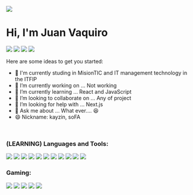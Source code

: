 <p>
  <img src="https://raw.githubusercontent.com/Rishit-dagli/Rishit-dagli/master/images/octocat-anime.gif">
</p>

# Hi, I'm Juan Vaquiro

[<img src="https://img.shields.io/badge/twitter-%231DA1F2.svg?&style=for-the-badge&logo=twitter&logoColor=white">](https://twitter.com/JDavidVaquiro)
[<img src="https://img.shields.io/badge/linkedin-%230077B5.svg?&style=for-the-badge&logo=linkedin&logoColor=white">](https://www.linkedin.com/in/juan-vaquiro-442585165/)
[<img src="https://img.shields.io/badge/instagram-%23E4405F.svg?&style=for-the-badge&logo=instagram&logoColor=white">](https://www.instagram.com/david_vaquirox/)
[<img src="https://img.shields.io/badge/Portfolio-%23000000.svg?&style=for-the-badge">](https://juanvaquiro.github.io/)


Here are some ideas to get you started:
- 🏫 I'm currently studing in MisionTIC and IT management technology in the ITFIP
- 🔭 I’m currently working on ... Not working
- 🌱 I’m currently learning ... React and JavaScript
- 👯 I’m looking to collaborate on ... Any of project
- 🤔 I’m looking for help with ... Next.js
- 💬 Ask me about ... What ever.... 😆
- 😄 Nickname: kayzin, soFA

<br/>

### (LEARNING) Languages and Tools:
<div display="flex">
  <img src="https://img.shields.io/badge/html5%20-%23E34F26.svg?&style=for-the-badge&logo=html5&logoColor=white">
  <img src="https://img.shields.io/badge/css3%20-%231572B6.svg?&style=for-the-badge&logo=css3&logoColor=white">
  <img src="https://img.shields.io/badge/javascript-%23F7DF1E.svg?&style=for-the-badge&logo=javascript&logoColor=black">
  <img src="https://img.shields.io/badge/python%20-%2314354C.svg?&style=for-the-badge&logo=python&logoColor=white">
  <img src="https://img.shields.io/badge/react%20-%230077B5.svg?&style=for-the-badge&logo=react&logoColor=white">
  <img src="https://img.shields.io/badge/graphql%20-%23E4405F.svg?&style=for-the-badge&logo=graphql&logoColor=white"/>
  <img src="https://img.shields.io/badge/git%20-%23F05033.svg?&style=for-the-badge&logo=git&logoColor=white"/>
  <img src="https://img.shields.io/badge/github%20-%23121011.svg?&style=for-the-badge&logo=github&logoColor=white"/>
  <img src="https://img.shields.io/badge/figma%20-%23000111.svg?&style=for-the-badge&logo=figma&logoColor=white"/>
  <img src="https://img.shields.io/badge/mongodb%20-%210077B5.svg?&style=for-the-badge&logo=mongodb&logoColor=white">
  <img src="https://img.shields.io/badge/mysql%20-%230077B5.svg?&style=for-the-badge&logo=mysql&logoColor=white">
</did>
<br/>

### Gaming:
<div display="flex">
  <img src="https://img.shields.io/badge/Steam-%23000000.svg?&style=for-the-badge&logo=steam&logoColor=white" />
  <img src="https://img.shields.io/badge/epic%20games%20-%23000000.svg?&style=for-the-badge&logo=epic%20games&logoColor=white"/>
  <img src="https://img.shields.io/badge/Valorant-%23000000.svg?&style=for-the-badge" />
  <img src="https://img.shields.io/badge/LEAGUE OF LEGENDS-%23000000.svg?&style=for-the-badge" />
  <img src="https://img.shields.io/badge/counter%20strike-%23000000.svg?&style=for-the-badge&logo=counter-strike" />
</div>
<br>
